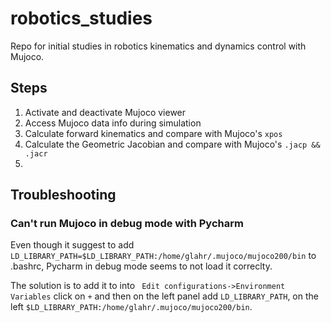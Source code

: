 # robotics_studies
Repo for initial studies in robotics kinematics and dynamics control with Mujoco.

## Steps

1) Activate and deactivate Mujoco viewer
2) Access Mujoco data info during simulation
3) Calculate forward kinematics and compare with Mujoco's ```xpos```
4) Calculate the Geometric Jacobian and compare with Mujoco's ```.jacp && .jacr```
5) 


## Troubleshooting
### Can't run Mujoco in debug mode with Pycharm
Even though it suggest to add ```LD_LIBRARY_PATH=$LD_LIBRARY_PATH:/home/glahr/.mujoco/mujoco200/bin``` to .bashrc, Pycharm in debug mode seems to not load it correclty.

The solution is to add it to into ``` Edit configurations->Environment Variables``` click on ```+``` and then on the left panel add ```LD_LIBRARY_PATH```, on the left ```$LD_LIBRARY_PATH:/home/glahr/.mujoco/mujoco200/bin```.

